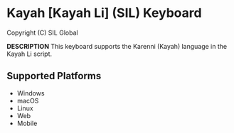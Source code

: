 Kayah [Kayah Li] (SIL) Keyboard
=====================

Copyright (C) SIL Global

__DESCRIPTION__
This keyboard supports the Karenni (Kayah) language in the Kayah Li script.

Supported Platforms
-------------------
 * Windows
 * macOS
 * Linux
 * Web
 * Mobile
 